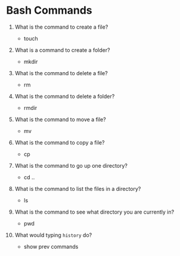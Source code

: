 # Bash Commands

1. What is the command to create a file?
   * touch

2. What is a command to create a folder?
   * mkdir

3. What is the command to delete a file?
   * rm

4. What is the command to delete a folder?
   * rmdir

5. What is the command to move a file?
   * mv

6. What is the command to copy a file?
   * cp

7. What is the command to go up one directory?
   * cd ..

8. What is the command to list the files in a directory?
   * ls

9.  What is the command to see what directory you are currently in?
    * pwd

10. What would typing `history` do?
    * show prev commands
